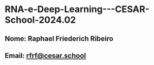 # RNA-e-Deep-Learning---CESAR-School-2024.02
## Nome: Raphael Friederich Ribeiro
## Email: rfrf@cesar.school

